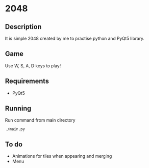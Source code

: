 # 2048
## Description
It is simple 2048 created by me to practise python and PyQt5 library.

## Game
Use W, S, A, D keys to play!

## Requirements
* PyQt5

## Running
Run command from main directory
```
./main.py
```

## To do
* Animations for tiles when appearing and merging
* Menu
